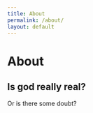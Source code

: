 ```yaml
---
title: About
permalink: /about/
layout: default
---
```


# About

## Is god really real?

Or is there some doubt?